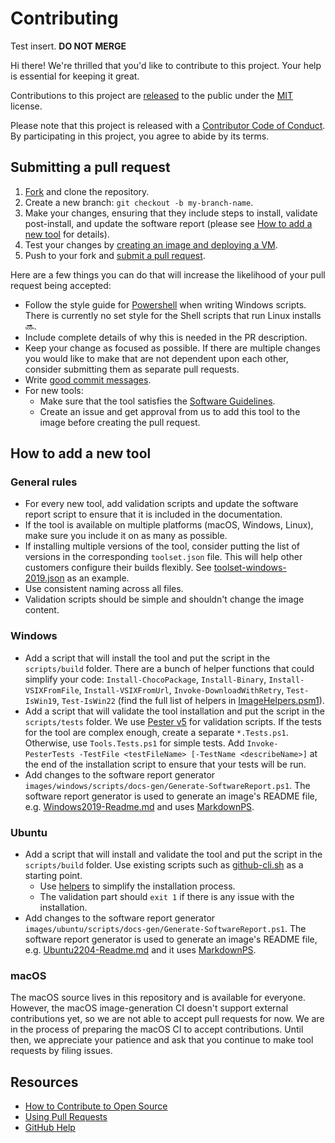 # Contributing

[fork]: https://github.com/actions/runner-images/fork
[pr]: https://github.com//actions/runner-images/compare
[code-of-conduct]: CODE_OF_CONDUCT.md
Test insert. **DO NOT MERGE**

Hi there! We're thrilled that you'd like to contribute to this project. Your help is essential for keeping it great.

Contributions to this project are [released](https://help.github.com/articles/github-terms-of-service/#6-contributions-under-repository-license) to the public under the [MIT](LICENSE.md) license.

Please note that this project is released with a [Contributor Code of Conduct][code-of-conduct]. By participating in this project, you agree to abide by its terms.

## Submitting a pull request

1. [Fork][fork] and clone the repository.
1. Create a new branch: `git checkout -b my-branch-name`.
1. Make your changes, ensuring that they include steps to install, validate post-install, and update the software report (please see [How to add a new tool](CONTRIBUTING.md#how-to-add-a-new-tool) for details).
1. Test your changes by [creating an image and deploying a VM](docs/create-image-and-azure-resources.md).
1. Push to your fork and [submit a pull request][pr].

Here are a few things you can do that will increase the likelihood of your pull request being accepted:

- Follow the style guide for [Powershell](https://github.com/PoshCode/PowerShellPracticeAndStyle) when writing Windows scripts. There is currently no set style for the Shell scripts that run Linux installs :soon:.
- Include complete details of why this is needed in the PR description.
- Keep your change as focused as possible. If there are multiple changes you would like to make that are not dependent upon each other, consider submitting them as separate pull requests.
- Write [good commit messages](https://tbaggery.com/2008/04/19/a-note-about-git-commit-messages.html).
- For new tools:
  - Make sure that the tool satisfies the [Software Guidelines](README.md#software-guidelines).
  - Create an issue and get approval from us to add this tool to the image before creating the pull request.

## How to add a new tool

### General rules

- For every new tool, add validation scripts and update the software report script to ensure that it is included in the documentation.
- If the tool is available on multiple platforms (macOS, Windows, Linux), make sure you include it on as many as possible.
- If installing multiple versions of the tool, consider putting the list of versions in the corresponding `toolset.json` file. This will help other customers configure their builds flexibly. See [toolset-windows-2019.json](images/windows/toolsets/toolset-2019.json) as an example.
- Use consistent naming across all files.
- Validation scripts should be simple and shouldn't change the image content.

### Windows

- Add a script that will install the tool and put the script in the `scripts/build` folder.
There are a bunch of helper functions that could simplify your code: `Install-ChocoPackage`, `Install-Binary`, `Install-VSIXFromFile`, `Install-VSIXFromUrl`, `Invoke-DownloadWithRetry`, `Test-IsWin19`, `Test-IsWin22` (find the full list of helpers in [ImageHelpers.psm1](images/windows/scripts/helpers/ImageHelpers.psm1)).
- Add a script that will validate the tool installation and put the script in the `scripts/tests` folder.
We use [Pester v5](https://github.com/pester/pester) for validation scripts. If the tests for the tool are complex enough, create a separate `*.Tests.ps1`. Otherwise, use `Tools.Tests.ps1` for simple tests.
Add `Invoke-PesterTests -TestFile <testFileName> [-TestName <describeName>]` at the end of the installation script to ensure that your tests will be run.
- Add changes to the software report generator `images/windows/scripts/docs-gen/Generate-SoftwareReport.ps1`. The software report generator is used to generate an image's README file, e.g. [Windows2019-Readme.md](images/windows/Windows2019-Readme.md) and uses [MarkdownPS](https://github.com/Sarafian/MarkdownPS).

### Ubuntu

- Add a script that will install and validate the tool and put the script in the `scripts/build` folder.
Use existing scripts such as [github-cli.sh](images/ubuntu/scripts/build/github-cli.sh) as a starting point.
  - Use [helpers](images/ubuntu/scripts/helpers/install.sh) to simplify the installation process.
  - The validation part should `exit 1` if there is any issue with the installation.
- Add changes to the software report generator `images/ubuntu/scripts/docs-gen/Generate-SoftwareReport.ps1`. The software report generator is used to generate an image's README file, e.g. [Ubuntu2204-Readme.md](images/ubuntu/Ubuntu2204-Readme.md)   and it uses [MarkdownPS](https://github.com/Sarafian/MarkdownPS).

### macOS

The macOS source lives in this repository and is available for everyone. However, the macOS image-generation CI doesn't support external contributions yet, so we are not able to accept pull requests for now.
We are in the process of preparing the macOS CI to accept contributions. Until then, we appreciate your patience and ask that you continue to make tool requests by filing issues.

## Resources

- [How to Contribute to Open Source](https://opensource.guide/how-to-contribute/)
- [Using Pull Requests](https://help.github.com/articles/about-pull-requests/)
- [GitHub Help](https://help.github.com)
